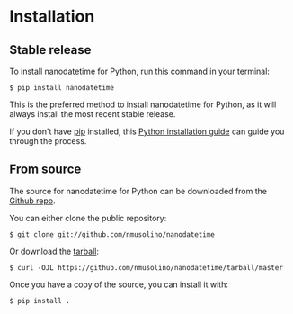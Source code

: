 # Installation

## Stable release

To install nanodatetime for Python, run this command in your
terminal:

``` console
$ pip install nanodatetime
```

This is the preferred method to install nanodatetime for Python, as it will always install the most recent stable release.

If you don't have [pip][] installed, this [Python installation guide][]
can guide you through the process.

## From source

The source for nanodatetime for Python can be downloaded from
the [Github repo][].

You can either clone the public repository:

``` console
$ git clone git://github.com/nmusolino/nanodatetime
```

Or download the [tarball][]:

``` console
$ curl -OJL https://github.com/nmusolino/nanodatetime/tarball/master
```

Once you have a copy of the source, you can install it with:

``` console
$ pip install .
```

  [pip]: https://pip.pypa.io
  [Python installation guide]: http://docs.python-guide.org/en/latest/starting/installation/
  [Github repo]: https://github.com/%7B%7B%20cookiecutter.github_username%20%7D%7D/%7B%7B%20cookiecutter.project_slug%20%7D%7D
  [tarball]: https://github.com/%7B%7B%20cookiecutter.github_username%20%7D%7D/%7B%7B%20cookiecutter.project_slug%20%7D%7D/tarball/master
